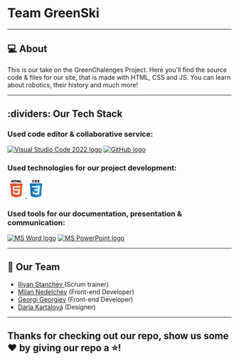 <h1>Team GreenSki</h1>
 
<hr>
 
## :computer: About
<p>This is our take on the GreenChalenges Project. Here you'll find the source code & files for our site, that is made with HTML, CSS and JS. You can learn about robotics, their history and much more!</p>
 
<hr>
 
## :dividers: Our Tech Stack
### Used code editor & collaborative service:
<p>
<a href="https://visualstudio.microsoft.com/vs/"><img src="https://upload.wikimedia.org/wikipedia/commons/thumb/9/9a/Visual_Studio_Code_1.35_icon.svg/2048px-Visual_Studio_Code_1.35_icon.svg.png" alt="Visual Studio Code 2022 logo" width=44px /></a>
<a href="https://github.com/"><img src="https://img.icons8.com/nolan/344/github.png" alt="GitHub logo" width=52px /></a>
</p>
 
### Used technologies for our project development:
<p align="left">
<a href="https://www.w3.org/html/" target="_blank" rel="noreferrer"> <img src="https://raw.githubusercontent.com/devicons/devicon/master/icons/html5/html5-original-wordmark.svg" alt="html5" width="40" height="40"/> </a>
<a href="https://www.w3schools.com/css/" target="_blank" rel="noreferrer"> <img src="https://raw.githubusercontent.com/devicons/devicon/master/icons/css3/css3-original-wordmark.svg" alt="css3" width="40" height="40"/> </a>
</p>
 
### Used tools for our documentation, presentation & communication:
<p align="left">
<a href="https://www.microsoft.com/en-ww/microsoft-365/word"><img src="https://img.icons8.com/color/344/ms-word.png" alt="MS Word logo" width=48px /></a>
<a href="https://www.microsoft.com/en-ww/microsoft-365/powerpoint"><img src="https://img.icons8.com/color/344/ms-powerpoint.png" alt="MS PowerPoint logo" width=48px /></a>
</p>
 
<hr>
 
## :child: Our Team
 
- <a href = "https://github.com/ISStanchev22"> Iliyan Stanchev </a> (Scrum trainer)
- <a href = "https://github.com/MPNedelchev22">Milan Nedelchev</a> (Front-end Developer)
- <a href = "https://github.com/GPGeorgiev22">Georgi Georgiev</a> (Front-end Developer)
- <a href = "https://github.com/DYKartalova22">Daria Kartalova</a> (Designer)
 
<hr>
 
## <p>Thanks for checking out our repo, show us some :heart: by giving our repo a ⭐️!</p>
